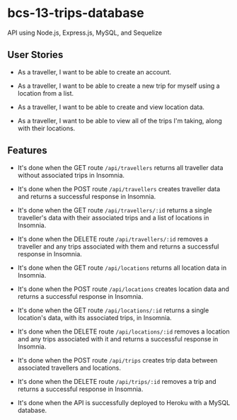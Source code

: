 # bcs-13-trips-database

API using Node.js, Express.js, MySQL, and Sequelize

## User Stories

-  As a traveller, I want to be able to create an account.

-  As a traveller, I want to be able to create a new trip for myself using a location from a list.

-  As a traveller, I want to be able to create and view location data.

-  As a traveller, I want to be able to view all of the trips I'm taking, along with their locations.

## Features

-  It's done when the GET route `/api/travellers` returns all traveller data without associated trips in Insomnia.

-  It's done when the POST route `/api/travellers` creates traveller data and returns a successful response in Insomnia.

-  It's done when the GET route `/api/travellers/:id` returns a single traveller's data with their associated trips and a list of locations in Insomnia.

-  It's done when the DELETE route `/api/travellers/:id` removes a traveller and any trips associated with them and returns a successful response in Insomnia.

-  It's done when the GET route `/api/locations` returns all location data in Insomnia.

-  It's done when the POST route `/api/locations` creates location data and returns a successful response in Insomnia.

-  It's done when the GET route `/api/locations/:id` returns a single location's data, with its associated trips, in Insomnia.

-  It's done when the DELETE route `/api/locations/:id` removes a location and any trips associated with it and returns a successful response in Insomnia.

-  It's done when the POST route `/api/trips` creates trip data between associated travellers and locations.

-  It's done when the DELETE route `/api/trips/:id` removes a trip and returns a successful response in Insomnia.

-  It's done when the API is successfully deployed to Heroku with a MySQL database.
